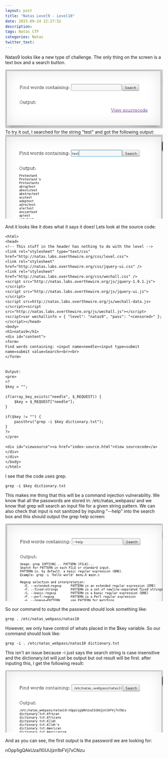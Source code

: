 ```yaml
---
layout: post
title: "Natas Level9 - Level10"
date: 2015-09-24 22:27:52
description:
tags: Natas CTF
categories: Natas
twitter_text:
---
```

Natas9 looks like a new type of challenge. The only thing on the screen is a text box and a search button.

![Screenshot1](/assets/img/screenshots/Natas_level9-1.png)
To try it out, I searched for the string "test" and got the following output:
![Screenshot2](/assets/img/screenshots/Natas_level9-2.png)

And it looks like it does what it says it does! Lets look at the source code:

    <html>
    <head>
    <!-- This stuff in the header has nothing to do with the level -->
    <link rel="stylesheet" type="text/css" href="http://natas.labs.overthewire.org/css/level.css">
    <link rel="stylesheet" href="http://natas.labs.overthewire.org/css/jquery-ui.css" />
    <link rel="stylesheet" href="http://natas.labs.overthewire.org/css/wechall.css" />
    <script src="http://natas.labs.overthewire.org/js/jquery-1.9.1.js"></script>
    <script src="http://natas.labs.overthewire.org/js/jquery-ui.js"></script>
    <script src=http://natas.labs.overthewire.org/js/wechall-data.js></script><script src="http://natas.labs.overthewire.org/js/wechall.js"></script>
    <script>var wechallinfo = { "level": "natas9", "pass": "<censored>" };</script></head>
    <body>
    <h1>natas9</h1>
    <div id="content">
    <form>
    Find words containing: <input name=needle><input type=submit name=submit value=Search><br><br>
    </form>


    Output:
    <pre>
    <?
    $key = "";

    if(array_key_exists("needle", $_REQUEST)) {
        $key = $_REQUEST["needle"];
    }

    if($key != "") {
        passthru("grep -i $key dictionary.txt");
    }
    ?>
    </pre>

    <div id="viewsource"><a href="index-source.html">View sourcecode</a></div>
    </div>
    </body>
    </html>

I see that the code uses grep.

    grep -i $key dictionary.txt
    
This makes me thing that this will be a command injection vulnerability. We know that all the passwords are stored in: /etc/natas_webpass/ and we know that grep will search an input file for a given string pattern. We can also check that input is not sanitized by inputing "--help" into the search box and this should output the grep help screen:

![Screenshot3](/assets/img/screenshots/Natas_level9-3.png)
    
So our command to output the password should look something like:

    grep . /etc/natas_webpass/natas10
    
However, we only have control of whats placed in the $key variable. So our command should look like:

    grep -i . /etc/natas_webpass/natas10 dictionary.txt
    
This isn't an issue because -i just says the search string is case insensitive and the dictionary.txt will just be output but out result will be first. after inputing this, I get the following result:

![Screenshot4](/assets/img/screenshots/Natas_level9-4.png)

And as you can see, the first output is the password we are looking for:

nOpp1igQAkUzaI1GUUjzn1bFVj7xCNzu

